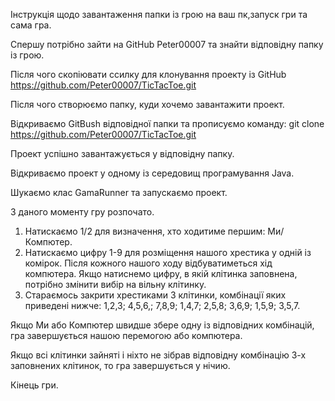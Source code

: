 Інструкція щодо завантаження папки із грою на ваш пк,запуск гри та сама гра.

Спершу потрібно зайти на GitHub Peter00007 та знайти відповідну папку із грою.

Після чого скопіювати ссилку для клонування проекту із GitHub https://github.com/Peter00007/TicTacToe.git

Після чого створюємо папку, куди хочемо завантажити проект.

Відкриваємо GitBush відповідної папки та прописуємо команду: 
git clone https://github.com/Peter00007/TicTacToe.git

Проект успішно завантажується у відповідну папку.

Відкриваємо проект у одному із середовищ програмування Java.

Шукаємо клас GamaRunner та запускаємо проект.

З даного моменту гру розпочато.
1. Натискаємо 1/2 для визначення, хто ходитиме першим: Ми/Компютер.
2. Натискаємо цифру 1-9 для розміщення нашого хрестика у одній із комірок.
Після кожного нашого ходу відбуватиметься хід компютера.
Якщо натиснемо цифру, в якій клітинка заповнена, потрібно змінити вибір на вільну клітинку.
3. Стараємось закрити хрестиками 3 клітинки, комбінації яких приведені нижче:
1,2,3; 4,5,6,; 7,8,9; 1,4,7; 2,5,8; 3,6,9; 1,5,9; 3,5,7.

Якщо Ми або Компютер швидше збере одну із відповідних комбінацій, гра завершується нашою перемогою або компютера.

Якщо всі клітинки зайняті і ніхто не зібрав відповідну комбінацію 3-х заповнених клітинок, то гра завершується у нічию.

Кінець гри.